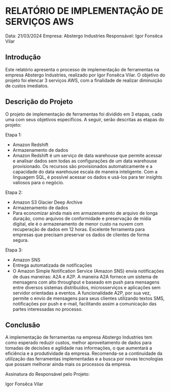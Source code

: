 # RELATÓRIO DE IMPLEMENTAÇÃO DE SERVIÇOS AWS

Data: 21/03/2024
Empresa: Abstergo Industries 
Responsável: Igor Fonsêca Vilar

## Introdução
Este relatório apresenta o processo de implementação de ferramentas na empresa Abstergo Industries, realizado por Igor Fonsêca Vilar. O objetivo do projeto foi elencar 3 serviços AWS, com a finalidade de realizar diminuição de custos imediatos.

## Descrição do Projeto
O projeto de implementação de ferramentas foi dividido em 3 etapas, cada uma com seus objetivos específicos. A seguir, serão descritas as etapas do projeto:

Etapa 1: 
- Amazon Redshift
- Armazenamento de dados
- Amazon Redshift é um serviço de data warehouse que permite acessar e analisar dados sem todas as configurações de um data warehouse provisionado. Os recursos são provisionados automaticamente e a capacidade do data warehouse escala de maneira inteligente. Com a linguagem SQL, é possível acessar os dados e usá-los para ter insights valiosos para o negócio. 

Etapa 2: 
- Amazon S3 Glacier Deep Archive
- Armazenamento de dados
- Para economizar ainda mais em armazenamento de arquivo de longa duração, como arquivos de conformidade e preservação de mídia digital, ele é o armazenamento de menor custo na nuvem com recuperação de dados em 12 horas. Excelente ferramenta para empresas que precisam preservar os dados de clientes de forma segura.

Etapa 3: 
- Amazon SNS
- Entrega automatizada de notificações
- O Amazon Simple Notiﬁcation Service (Amazon SNS) envia notificações de duas maneiras: A2A e A2P. A maneira A2A fornece um sistema de mensagens com alto throughput e baseado em push para mensagens entre diversos sistemas distribuídos, microsserviços e aplicações sem servidor orientadas a eventos. A funcionalidade A2P, por sua vez, permite o envio de mensagens para seus clientes utilizando textos SMS, notificações por push e e-mail, facilitando assim a comunicação das partes interessadas no processo.



## Conclusão
A implementação de ferramentas na empresa Abstergo Industries tem como esperado reduzir custos, melhor aproveitamento de dados para tomadas de decisões e agilidade nas informações, o que aumentará a eficiência e a produtividade da empresa. Recomenda-se a continuidade da utilização das ferramentas implementadas e a busca por novas tecnologias que possam melhorar ainda mais os processos da empresa.



Assinatura do Responsável pelo Projeto:

Igor Fonsêca Vilar
